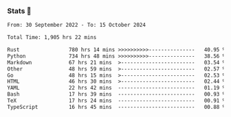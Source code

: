 ### Stats 👋
<!--START_SECTION:waka-->

```txt
From: 30 September 2022 - To: 15 October 2024

Total Time: 1,905 hrs 22 mins

Rust                780 hrs 14 mins >>>>>>>>>>---------------   40.95 %
Python              734 hrs 48 mins >>>>>>>>>>---------------   38.56 %
Markdown            67 hrs 21 mins  >------------------------   03.54 %
Other               48 hrs 59 mins  >------------------------   02.57 %
Go                  48 hrs 15 mins  >------------------------   02.53 %
HTML                46 hrs 30 mins  >------------------------   02.44 %
YAML                22 hrs 42 mins  -------------------------   01.19 %
Bash                17 hrs 39 mins  -------------------------   00.93 %
TeX                 17 hrs 24 mins  -------------------------   00.91 %
TypeScript          16 hrs 45 mins  -------------------------   00.88 %
```

<!--END_SECTION:waka-->

<!--
**buhaytza2005/buhaytza2005** is a ✨ _special_ ✨ repository because its `README.md` (this file) appears on your GitHub profile.

Here are some ideas to get you started:

- 🔭 I’m currently working on ...
- 🌱 I’m currently learning ...
- 👯 I’m looking to collaborate on ...
- 🤔 I’m looking for help with ...
- 💬 Ask me about ...
- 📫 How to reach me: ...
- 😄 Pronouns: ...
- ⚡ Fun fact: ...
-->


